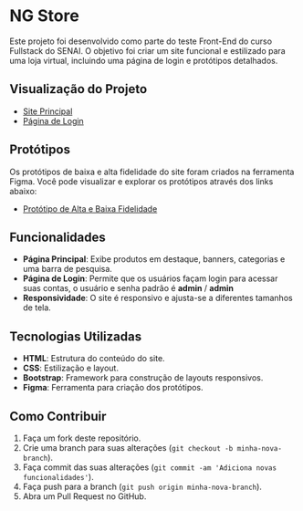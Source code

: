 # NG Store

Este projeto foi desenvolvido como parte do teste Front-End do curso Fullstack do SENAI. O objetivo foi criar um site funcional e estilizado para uma loja virtual, incluindo uma página de login e protótipos detalhados.

## Visualização do Projeto

- [Site Principal](https://otaviossousa.github.io/NG-Store/index.html)
- [Página de Login](https://otaviossousa.github.io/NG-Store/login.html)

## Protótipos

Os protótipos de baixa e alta fidelidade do site foram criados na ferramenta Figma. Você pode visualizar e explorar os protótipos através dos links abaixo:

- [Protótipo de Alta e Baixa Fidelidade](https://www.figma.com/design/5RRgghDZbxijlLHDcVVjv0/Senai---Prototipo-Alta-Fidelidade-2?m=auto&t=qj4goIqVgvgrNqxe-6)

## Funcionalidades

- **Página Principal**: Exibe produtos em destaque, banners, categorias e uma barra de pesquisa.
- **Página de Login**: Permite que os usuários façam login para acessar suas contas, o usuário e senha padrão é **admin** / **admin**
- **Responsividade**: O site é responsivo e ajusta-se a diferentes tamanhos de tela.

## Tecnologias Utilizadas

- **HTML**: Estrutura do conteúdo do site.
- **CSS**: Estilização e layout.
- **Bootstrap**: Framework para construção de layouts responsivos.
- **Figma**: Ferramenta para criação dos protótipos.

## Como Contribuir

1. Faça um fork deste repositório.
2. Crie uma branch para suas alterações (`git checkout -b minha-nova-branch`).
3. Faça commit das suas alterações (`git commit -am 'Adiciona novas funcionalidades'`).
4. Faça push para a branch (`git push origin minha-nova-branch`).
5. Abra um Pull Request no GitHub.
